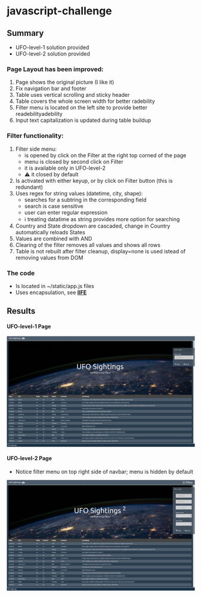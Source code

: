 # javascript-challenge

## Summary

* UFO-level-1 solution provided
* UFO-level-2 solution provided
  
### Page Layout has been improved:
1) Page shows the original picture (I like it)
2) Fix navigation bar and footer
3) Table uses vertical scrolling and sticky header
4) Table covers the whole screen width for better radebility
5) Filter menu is located on the left site to provide better readebilityadebility
6) Input text capitalization is updated during table buildup

### Filter functionality:
1) Filter side menu:
	- is opened by click on the Filter at the right top corned of the page
    - menu is closed by second click on Filter
	- it is available only in UFO-level-2 
	- :warning: it closed by default
2) Is activated with either keyup, or by click on Filter button (this is redundant)
3) Uses regex for string values (datetime, city, shape):
	- searches for a subtring in the corresponding field
	- search is case sensitive
	- user can enter regular expression
	- :information_source: treating datatime as string provides more option for searching
4) Country and State dropdown are cascaded, change in Country automatically reloads States
5) Values are combined with AND
6) Clearing of the filter removes all values and shows all rows
7) Table is not rebuilt after filter cleanup, display=none is used istead of removing values from DOM

### The code
* Is located in ~/static/app.js files
* Uses encapsulation, see <b>[IIFE](https://developer.mozilla.org/en-US/docs/Glossary/IIFE)</b>

## Results

#### UFO-level-1 Page
![UFO-level-1](UFO-level-1/documents/index1.html.png)

#### UFO-level-2 Page

* Notice filter menu on top right side of navbar; menu is hidden by default

![UFO-level-2](UFO-level-2/documents/index2.html.png)
